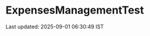 # ExpensesManagementTest






























































































































































































Last updated: 2025-09-01 06:30:49 IST
